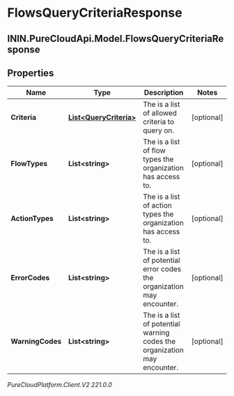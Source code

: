 # FlowsQueryCriteriaResponse

## ININ.PureCloudApi.Model.FlowsQueryCriteriaResponse

## Properties

|Name | Type | Description | Notes|
|------------ | ------------- | ------------- | -------------|
| **Criteria** | [**List&lt;QueryCriteria&gt;**](QueryCriteria) | The is a list of allowed criteria to query on. | [optional] |
| **FlowTypes** | **List&lt;string&gt;** | The is a list of flow types the organization has access to. | [optional] |
| **ActionTypes** | **List&lt;string&gt;** | The is a list of action types the organization has access to. | [optional] |
| **ErrorCodes** | **List&lt;string&gt;** | The is a list of potential error codes the organization may encounter. | [optional] |
| **WarningCodes** | **List&lt;string&gt;** | The is a list of potential warning codes the organization may encounter. | [optional] |



_PureCloudPlatform.Client.V2 221.0.0_
